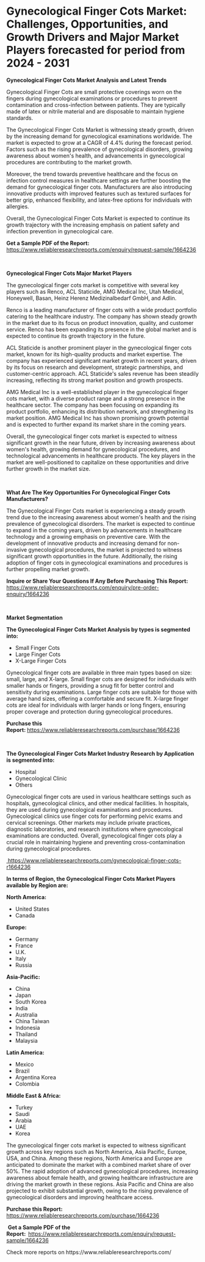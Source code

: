 <p><h1>Gynecological Finger Cots Market: Challenges, Opportunities, and Growth Drivers and Major Market Players forecasted for period from 2024 - 2031</h1></p><p><strong>Gynecological Finger Cots Market Analysis and Latest Trends</strong></p>
<p><p>Gynecological Finger Cots are small protective coverings worn on the fingers during gynecological examinations or procedures to prevent contamination and cross-infection between patients. They are typically made of latex or nitrile material and are disposable to maintain hygiene standards.</p><p>The Gynecological Finger Cots Market is witnessing steady growth, driven by the increasing demand for gynecological examinations worldwide. The market is expected to grow at a CAGR of 4.4% during the forecast period. Factors such as the rising prevalence of gynecological disorders, growing awareness about women's health, and advancements in gynecological procedures are contributing to the market growth.</p><p>Moreover, the trend towards preventive healthcare and the focus on infection control measures in healthcare settings are further boosting the demand for gynecological finger cots. Manufacturers are also introducing innovative products with improved features such as textured surfaces for better grip, enhanced flexibility, and latex-free options for individuals with allergies.</p><p>Overall, the Gynecological Finger Cots Market is expected to continue its growth trajectory with the increasing emphasis on patient safety and infection prevention in gynecological care.</p></p>
<p><strong>Get a Sample PDF of the Report:&nbsp;</strong> <a href="https://www.reliableresearchreports.com/enquiry/request-sample/1664236">https://www.reliableresearchreports.com/enquiry/request-sample/1664236</a></p>
<p>&nbsp;</p>
<p><strong>Gynecological Finger Cots Major Market Players</strong></p>
<p><p>The gynecological finger cots market is competitive with several key players such as Renco, ACL Staticide, AMG Medical Inc, Utah Medical, Honeywell, Basan, Heinz Herenz Medizinalbedarf GmbH, and Adlin.</p><p>Renco is a leading manufacturer of finger cots with a wide product portfolio catering to the healthcare industry. The company has shown steady growth in the market due to its focus on product innovation, quality, and customer service. Renco has been expanding its presence in the global market and is expected to continue its growth trajectory in the future.</p><p>ACL Staticide is another prominent player in the gynecological finger cots market, known for its high-quality products and market expertise. The company has experienced significant market growth in recent years, driven by its focus on research and development, strategic partnerships, and customer-centric approach. ACL Staticide's sales revenue has been steadily increasing, reflecting its strong market position and growth prospects.</p><p>AMG Medical Inc is a well-established player in the gynecological finger cots market, with a diverse product range and a strong presence in the healthcare sector. The company has been focusing on expanding its product portfolio, enhancing its distribution network, and strengthening its market position. AMG Medical Inc has shown promising growth potential and is expected to further expand its market share in the coming years.</p><p>Overall, the gynecological finger cots market is expected to witness significant growth in the near future, driven by increasing awareness about women's health, growing demand for gynecological procedures, and technological advancements in healthcare products. The key players in the market are well-positioned to capitalize on these opportunities and drive further growth in the market size.</p></p>
<p>&nbsp;</p>
<p><strong>What Are The Key Opportunities For Gynecological Finger Cots Manufacturers?</strong></p>
<p><p>The Gynecological Finger Cots market is experiencing a steady growth trend due to the increasing awareness about women's health and the rising prevalence of gynecological disorders. The market is expected to continue to expand in the coming years, driven by advancements in healthcare technology and a growing emphasis on preventive care. With the development of innovative products and increasing demand for non-invasive gynecological procedures, the market is projected to witness significant growth opportunities in the future. Additionally, the rising adoption of finger cots in gynecological examinations and procedures is further propelling market growth.</p></p>
<p><strong>Inquire or Share Your Questions If Any Before Purchasing This Report:</strong> <a href="https://www.reliableresearchreports.com/enquiry/pre-order-enquiry/1664236">https://www.reliableresearchreports.com/enquiry/pre-order-enquiry/1664236</a></p>
<p>&nbsp;</p>
<p><strong>Market Segmentation</strong></p>
<p><strong>The Gynecological Finger Cots Market Analysis by types is segmented into:</strong></p>
<p><ul><li>Small Finger Cots</li><li>Large Finger Cots</li><li>X-Large Finger Cots</li></ul></p>
<p><p>Gynecological finger cots are available in three main types based on size: small, large, and X-large. Small finger cots are designed for individuals with smaller hands or fingers, providing a snug fit for better control and sensitivity during examinations. Large finger cots are suitable for those with average hand sizes, offering a comfortable and secure fit. X-large finger cots are ideal for individuals with larger hands or long fingers, ensuring proper coverage and protection during gynecological procedures.</p></p>
<p><strong>Purchase this Report:&nbsp;</strong><a href="https://www.reliableresearchreports.com/purchase/1664236">https://www.reliableresearchreports.com/purchase/1664236</a></p>
<p>&nbsp;</p>
<p><strong>The Gynecological Finger Cots Market Industry Research by Application is segmented into:</strong></p>
<p><ul><li>Hospital</li><li>Gynecological Clinic</li><li>Others</li></ul></p>
<p><p>Gynecological finger cots are used in various healthcare settings such as hospitals, gynecological clinics, and other medical facilities. In hospitals, they are used during gynecological examinations and procedures. Gynecological clinics use finger cots for performing pelvic exams and cervical screenings. Other markets may include private practices, diagnostic laboratories, and research institutions where gynecological examinations are conducted. Overall, gynecological finger cots play a crucial role in maintaining hygiene and preventing cross-contamination during gynecological procedures.</p></p>
<p><a href="https://www.reliableresearchreports.com/gynecological-finger-cots-r1664236">&nbsp;https://www.reliableresearchreports.com/gynecological-finger-cots-r1664236</a></p>
<p><strong>In terms of Region, the Gynecological Finger Cots Market Players available by Region are:</strong></p>
<p>
    <p> <strong> North America: </strong>
        <ul>
            <li>United States</li>
            <li>Canada</li>
        </ul>
        </p> 
    <p> <strong> Europe: </strong>
        <ul>
            <li>Germany</li>
            <li>France</li>
            <li>U.K.</li>
            <li>Italy</li>
            <li>Russia</li>
        </ul>
        </p> 
    <p> <strong> Asia-Pacific: </strong>
        <ul>
            <li>China</li>
            <li>Japan</li>
            <li>South Korea</li>
            <li>India</li>
            <li>Australia</li>
            <li>China Taiwan</li>
            <li>Indonesia</li>
            <li>Thailand</li>
            <li>Malaysia</li>
        </ul>
        </p> 
    <p> <strong> Latin America: </strong>
        <ul>
            <li>Mexico</li>
            <li>Brazil</li>
            <li>Argentina Korea</li>
            <li>Colombia</li>
        </ul>
        </p> 
    <p> <strong> Middle East & Africa: </strong>
        <ul>
            <li>Turkey</li>
            <li>Saudi</li>
            <li>Arabia</li>
            <li>UAE</li>
            <li>Korea</li>
        </ul>
    </p>
    </p>
<p><p>The gynecological finger cots market is expected to witness significant growth across key regions such as North America, Asia Pacific, Europe, USA, and China. Among these regions, North America and Europe are anticipated to dominate the market with a combined market share of over 50%. The rapid adoption of advanced gynecological procedures, increasing awareness about female health, and growing healthcare infrastructure are driving the market growth in these regions. Asia Pacific and China are also projected to exhibit substantial growth, owing to the rising prevalence of gynecological disorders and improving healthcare access.</p></p>
<p><strong>Purchase this Report: </strong><a href="https://www.reliableresearchreports.com/purchase/1664236">https://www.reliableresearchreports.com/purchase/1664236</a></p>
<p>&nbsp;<strong>Get a Sample PDF of the Report:&nbsp;&nbsp;</strong><a href="https://www.reliableresearchreports.com/enquiry/request-sample/1664236">https://www.reliableresearchreports.com/enquiry/request-sample/1664236</a></p>
<p><strong></strong></p>
<p>Check more reports on https://www.reliableresearchreports.com/</p>